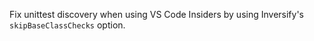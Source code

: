 Fix unittest discovery when using VS Code Insiders by using Inversify's `skipBaseClassChecks` option.
